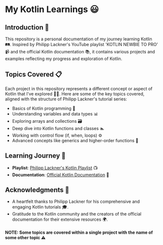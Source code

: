 # My Kotlin Learnings 😃

## Introduction 🌟
This repository is a personal documentation of my journey learning Kotlin 🛤. Inspired by Philipp Lackner's YouTube playlist 'KOTLIN NEWBIE TO PRO' 📹 and the official Kotlin documentation 📚, it contains various projects and examples reflecting my progress and exploration of Kotlin.

## Topics Covered 📋
Each project in this repository represents a different concept or aspect of Kotlin that I've explored 🕵️‍♂️. Here are some of the key topics covered, aligned with the structure of Philipp Lackner's tutorial series:

- Basics of Kotlin programming 👶
- Understanding variables and data types 📊
- Exploring arrays and collections 🗃
- Deep dive into Kotlin functions and classes 🏊
- Working with control flow (if, when, loops) ⚙️
- Advanced concepts like generics and higher-order functions 🔬

## Learning Journey 🚀
- **Playlist**: [Philipp Lackner's Kotlin Playlist](https://youtube.com/playlist?list=PLQkwcJG4YTCRSQikwhtoApYs9ij_Hc5Z9) 📺
- **Documentation**: [Official Kotlin Documentation](https://kotlinlang.org/docs/home.html) 📖

## Acknowledgments 🙏
- A heartfelt thanks to Philipp Lackner for his comprehensive and engaging Kotlin tutorials 🎓.
- Gratitude to the Kotlin community and the creators of the official documentation for their extensive resources 🌍.

#### NOTE: Some topics are covered within a single project with the name of some other topic ⚠️